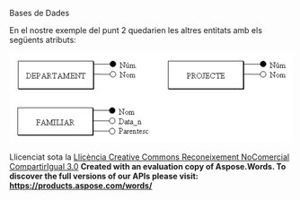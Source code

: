 Bases de Dades

En el nostre exemple del punt 2 quedarien les altres entitats amb els següents atributs: 



![ref1](atributs3.png)



Llicenciat sota la [Llicència Creative Commons Reconeixement NoComercial CompartirIgual 3.0](http://creativecommons.org/licenses/by-nc-sa/3.0/)
**Created with an evaluation copy of Aspose.Words. To discover the full versions of our APIs please visit: https://products.aspose.com/words/**
